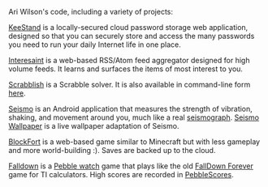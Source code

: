 Ari Wilson's code, including a variety of projects:

[KeeStand](http://keestand.appspot.com/) is a locally-secured cloud password storage web application, designed so that you can securely store and access the many passwords you need to run your daily Internet life in one place.

[Interesaint](http://interesaint.appspot.com/) is a web-based RSS/Atom feed aggregator designed for high volume feeds. It learns and surfaces the items of most interest to you.

[Scrabblish](http://scrabblish.appspot.com/) is a Scrabble solver. It is also available in command-line form [here](https://github.com/evilrobot69/code/blob/master/Scrabble/main.go).

[Seismo](https://play.google.com/store/apps/details?id=com.ariwilson.seismo) is an Android application that measures the strength of vibration, shaking, and movement around you, much like a real [seismograph](http://en.wikipedia.org/wiki/Seismometer). [Seismo Wallpaper](https://play.google.com/store/apps/details?id=com.ariwilson.seismowallpaper) is a live wallpaper adaptation of Seismo.

[BlockFort](http://blockfort3d.appspot.com/) is a web-based game similar to Minecraft but with less gameplay and more world-building :). Saves are backed up to the cloud.

[Falldown](https://apps.getpebble.com/applications/52b5584420fef47f82000011) is a [Pebble watch](http://getpebble.com/) game that plays like the old [FallDown Forever](http://www.ticalc.org/pub/86/asm/games/fd2.zip) game for TI calculators. High scores are recorded in [PebbleScores](http://pebblescores.appspot.com/list?game=Falldown2).

